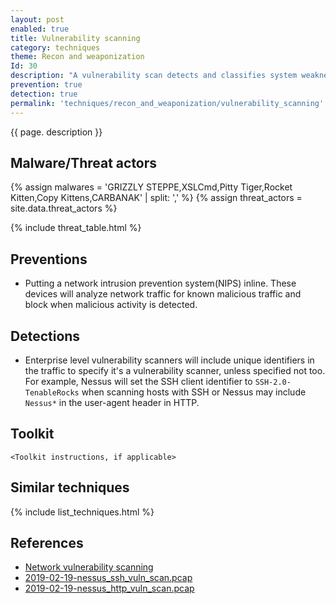 ```yaml
---
layout: post
enabled: true
title: Vulnerability scanning
category: techniques
theme: Recon and weaponization
Id: 30
description: "A vulnerability scan detects and classifies system weaknesses in computers, networks and communications equipment and predicts the effectiveness of countermeasures."
prevention: true
detection: true
permalink: 'techniques/recon_and_weaponization/vulnerability_scanning'
---
```

{{ page. description }}

## Malware/Threat actors

<!-- Threat actors table -->
{% assign malwares = 'GRIZZLY STEPPE,XSLCmd,Pitty Tiger,Rocket Kitten,Copy Kittens,CARBANAK' | split: ',' %}
{% assign threat_actors = site.data.threat_actors %}

{% include threat_table.html %}

## Preventions

* Putting a network intrusion prevention system(NIPS) inline. These devices will analyze network traffic for known malicious traffic and block when malicious activity is detected.

## Detections

* Enterprise level vulnerability scanners will include unique identifiers in the traffic to specify it's a vulnerability scanner, unless specified not too. For example, Nessus will set the SSH client identifier to `SSH-2.0-TenableRocks` when scanning hosts with SSH or Nessus may include `Nessus*` in the user-agent header in HTTP.

## Toolkit

`<Toolkit instructions, if applicable>`

## Similar techniques

{% include list_techniques.html %}


## References

* [Network vulnerability scanning](https://searchsecurity.techtarget.com/definition/vulnerability-scanning)
* [2019-02-19-nessus_ssh_vuln_scan.pcap]()
* [2019-02-19-nessus_http_vuln_scan.pcap]()